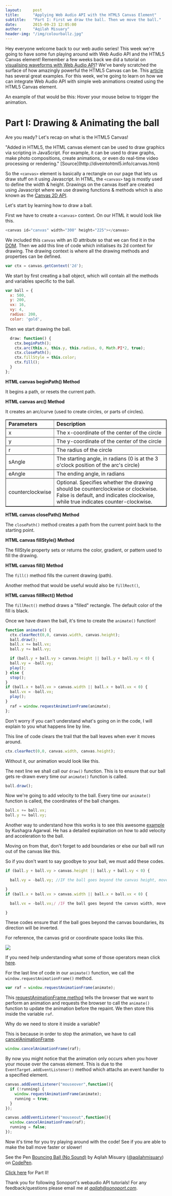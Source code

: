 ```yaml
---
layout:     post
title:      "Applying Web Audio API with the HTML5 Canvas Element"
subtitle:   "Part I: First we draw the ball. Then we move the ball."
date:       2015-09-23 12:05:00
author:     "Aqilah Misuary"
header-img: "/img/colourballz.jpg"
---
```

Hey everyone welcome back to our web audio series! This week we're going to have some fun playing around with Web Audio API and the HTML5 Canvas element! Remember a few weeks back we did a tutorial on [visualising waveforms with Web Audio API](http://sonoport.github.io/visualising-waveforms-with-web-audio.html)? We've barely scratched the surface of how amazingly powerful the HTML5 Canvas can be. This [article](http://artatm.com/2012/01/23-truly-amazing-and-unbelievable-html5-canvas-and-javascript-experiments/) has several great examples. For this week, we're going to learn on how we can integrate Web Audio API with simple web animations created using the HTML5 Canvas element.

An example of that would be this: Hover your mouse below to trigger the animation.

<div class="canvas"><canvas id="canvas" width="800" height="523"></canvas></div>

<p><h1>Part I: Drawing & Animating the ball</h1></p>

Are you ready? Let's recap on what is the HTML5 Canvas!

</h4>"Added in HTML5, the HTML canvas element can be used to draw graphics via scripting in JavaScript. For example, it can be used to draw graphs, make photo compositions, create animations, or even do real-time video processing or rendering."</h4>
[Source](http://diveintohtml5.info/canvas.html)

So the `<canvas>` element is basically a rectangle on our page that lets us draw stuff on it using Javascript. In HTML, the `<canvas>` tag is mostly used to define the width & height. Drawings on the canvas itself are created using Javascript where we use drawing functions & methods which is also known as the [Canvas 2D API](http://www.w3.org/TR/2dcontext/).

Let's start by learning how to draw a ball.

First we have to create a `<canvas>` context. On our HTML it would look like this.

```js
<canvas id="canvas" width="300" height="225"></canvas>
```

We included this `canvas` with an ID attribute so that we can find it in the [DOM](http://www.w3.org/DOM/). Then we add this line of code which initialises its 2d context for drawing. The drawing context is where all the drawing methods and properties can be defined.

```js
var ctx = canvas.getContext('2d');
```

We start by first creating a ball object, which will contain all the methods and variables specific to the ball.

```js
var ball = {
  x: 500,
  y: 200,
  vx: 16,
  vy: 4,
  radius: 200,
  color: 'gold',
```
Then we start drawing the ball.

```js
  draw: function() {
    ctx.beginPath();
    ctx.arc(this.x, this.y, this.radius, 0, Math.PI*2, true);
    ctx.closePath();
    ctx.fillStyle = this.color;
    ctx.fill();
  }
};
```
**<span>HTML canvas beginPath() Method</span>**

It begins a path, or resets the current path.

**<span>HTML canvas arc() Method</span>**

It creates an arc/curve (used to create circles, or parts of circles).

<table border="1" style="width:100%">
   <tr>
    <td><b>Parameters</b></td>
    <td><b>Description</b></td>
  </tr>
  <tr>
    <td>x</td>
    <td>The x-coordinate of the center of the circle</td>
  </tr>
  <tr>
    <td>y</td>
    <td>The y-coordinate of the center of the circle</td>
  </tr>
  <tr>
    <td>r</td>
    <td>The radius of the circle</td>
  </tr>
  <tr>
    <td>sAngle</td>
    <td>The starting angle, in radians (0 is at the 3 o'clock position of the arc's circle)</td>
  </tr>
  <tr>
    <td>eAngle</td>
    <td>The ending angle, in radians</td>
  </tr>
  <tr>
    <td>counterclockwise</td>
    <td>Optional. Specifies whether the drawing should be counterclockwise or clockwise. False is default, and indicates clockwise, while true indicates counter-clockwise.</td>
  </tr>
</table>

**<span>HTML canvas closePath() Method</span>**

The `closePath()` method creates a path from the current point back to the starting point.

**<span>HTML canvas fillStyle() Method</span>**

The fillStyle property sets or returns the color, gradient, or pattern used to fill the drawing.

**<span>HTML canvas fill() Method</span>**

The `fill()` method fills the current drawing (path).

Another method that would be useful would also be `fillRect()`,

**<span>HTML canvas fillRect() Method</span>**

The `fillRect()` method draws a "filled" rectangle. The default color of the fill is black.

Once we have drawn the ball, it's time to create the `animate()` function!

```js
function animate() {
  ctx.clearRect(0,0, canvas.width, canvas.height);
  ball.draw();
  ball.x += ball.vx;
  ball.y += ball.vy;

  if (ball.y + ball.vy > canvas.height || ball.y + ball.vy < 0) {
  ball.vy = -ball.vy;
  play();
} else {
  stop();
}
if (ball.x + ball.vx > canvas.width || ball.x + ball.vx < 0) {
  ball.vx = -ball.vx;
  play();
}
  raf = window.requestAnimationFrame(animate);
};
```
Don't worry if you can't understand what's going on in the code, I will explain to you what happens line by line.

This line of code clears the trail that the ball leaves when ever it moves around.

```js
ctx.clearRect(0,0, canvas.width, canvas.height);
```

Without it, our animation would look like this.

<div class="canvas"><canvas id="canvas3" width="800" height="523"></canvas></div>

The next line we shall call our `draw()` function. This is to ensure that our ball gets re-drawn every time our `animate()` function is called.

```js
ball.draw();
```

Now we're going to add velocity to the ball. Every time our `animate()` function is called, the coordinates of the ball changes.

```js
ball.x += ball.vx;
ball.y += ball.vy;
```

Another way to understand how this works is to see this awesome [example](http://cssdeck.com/labs/lets-make-a-bouncing-ball-in-html5-canvas) by Kushagra Agarwal. He has a detailed explaination on how to add velocity and acceleration to the ball.

Moving on from that, don't forget to add boundaries or else our ball will run out of the canvas like this.

<div class="canvas"><canvas id="canvas4" width="800" height="523"></canvas></div>

So if you don't want to say goodbye to your ball, we must add these codes.

```js
if (ball.y + ball.vy > canvas.height || ball.y + ball.vy < 0) {

  ball.vy = -ball.vy; //IF the ball goes beyond the canvas height, move the ball the opposite direction.

}
if (ball.x + ball.vx > canvas.width || ball.x + ball.vx < 0) {

  ball.vx = -ball.vx;/ /IF the ball goes beyond the canvas width, move the ball the opposite direction.

}
```

These codes ensure that if the ball goes beyond the canvas boundaries, its direction will be inverted.

For reference, the canvas grid or coordinate space looks like this.

<img src="/img/canvascoordinates.png">

If you need help understanding what some of those operators mean click [here](http://www.tutorialspoint.com/computer_programming/computer_programming_operators.htm).

For the last line of code in our `animate()` function, we call the `window.requestAnimationFrame()` method.

```js
var raf = window.requestAnimationFrame(animate);
```

This [requestAnimationFrame method](https://developer.mozilla.org/en-US/docs/Web/API/window/requestAnimationFrame) tells the browser that we want to perform an animation and requests the browser to call the `animate()` function to update the animation before the repaint. We then store this inside the variable `raf`.

Why do we need to store it inside a variable?

This is because in order to stop the animation, we have to call [cancelAnimationFrame](https://developer.mozilla.org/en-US/docs/Web/API/Window/cancelAnimationFrame).

```js
window.cancelAnimationFrame(raf);
```

By now you might notice that the animation only occurs when you hover your mouse over the canvas element. This is due to the `EventTarget.addEventListener()` method which attachs an event handler to a specified element.

```js
canvas.addEventListener("mouseover",function(){
  if (!running) {
    window.requestAnimationFrame(animate);
    running = true;
  }
});

canvas.addEventListener("mouseout",function(){
  window.cancelAnimationFrame(raf);
  running = false;
});
```

Now it's time for you try playing around with the code! See if you are able to make the ball move faster or slower!

<p data-height="436" data-theme-id="0" data-slug-hash="vNKaGp" data-default-tab="result" data-user="aqilahmisuary" class='codepen'>See the Pen <a href='http://codepen.io/aqilahmisuary/pen/vNKaGp/'>Bouncing Ball (No Sound)</a> by Aqilah Misuary (<a href='http://codepen.io/aqilahmisuary'>@aqilahmisuary</a>) on <a href='http://codepen.io'>CodePen</a>.</p>
<script async src="//assets.codepen.io/assets/embed/ei.js"></script>

[Click here](http://sonoport.github.io/web-audio-and-canva-partII.html) for Part II!

Thank you for following Sonoport's webaudio API tutorials! For any feedback/questions please email me at *aqilah@sonoport.com*.

<script src="js/canva.js"></script>
<script src="js/canvasexamples.js"></script>
<link rel="stylesheet" href="css/canva.css">


















